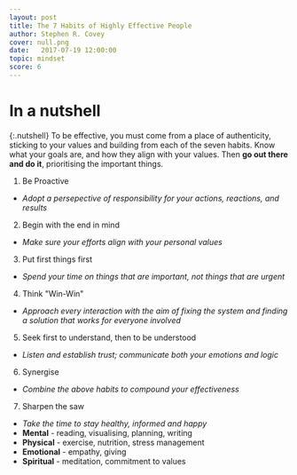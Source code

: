 ```yaml
---
layout: post
title: The 7 Habits of Highly Effective People
author: Stephen R. Covey
cover: null.png
date:   2017-07-19 12:00:00
topic: mindset
score: 6
---
```


# In a nutshell

{:.nutshell}
To be effective, you must come from a place of authenticity, sticking to your values and building from each of the seven habits. Know what your goals are, and how they align with your values. Then **go out there and do it**, prioritising the important things.

1.	Be Proactive
-	*Adopt a persepective of responsibility for your actions, reactions, and results*

2.	Begin with the end in mind
-	*Make sure your efforts align with your personal values*

3.	Put first things first
-	*Spend your time on things that are important, not things that are urgent*

4.	Think "Win-Win"
-	*Approach every interaction with the aim of fixing the system and finding a solution that works for everyone involved*

5.	Seek first to understand, then to be understood
-	*Listen and establish trust; communicate both your emotions and logic*

6.	Synergise
-	*Combine the above habits to compound your effectiveness*

7.	Sharpen the saw
-	*Take the time to stay healthy, informed and happy*
-	**Mental** - reading, visualising, planning, writing
-	**Physical** - exercise, nutrition, stress management
-	**Emotional** - empathy, giving
-	**Spiritual** - meditation, commitment to values

